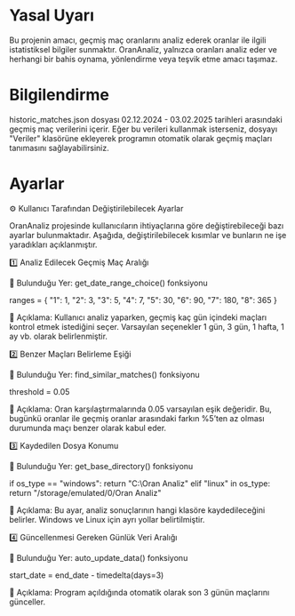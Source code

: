 # Yasal Uyarı
Bu projenin amacı, geçmiş maç oranlarını analiz ederek oranlar ile ilgili istatistiksel bilgiler sunmaktır. OranAnaliz, yalnızca oranları analiz eder ve herhangi bir bahis oynama, yönlendirme veya teşvik etme amacı taşımaz.

# Bilgilendirme
historic_matches.json dosyası 02.12.2024 - 03.02.2025 tarihleri arasındaki geçmiş maç verilerini içerir. Eğer bu verileri kullanmak isterseniz, dosyayı "Veriler" klasörüne ekleyerek programın otomatik olarak geçmiş maçları tanımasını sağlayabilirsiniz.

# Ayarlar
⚙️ Kullanıcı Tarafından Değiştirilebilecek Ayarlar

OranAnaliz projesinde kullanıcıların ihtiyaçlarına göre değiştirebileceği bazı ayarlar bulunmaktadır. Aşağıda, değiştirilebilecek kısımlar ve bunların ne işe yaradıkları açıklanmıştır.


1️⃣ Analiz Edilecek Geçmiş Maç Aralığı

📍 Bulunduğu Yer: get_date_range_choice() fonksiyonu

ranges = {
    "1": 1, "2": 3, "3": 5, "4": 7,
    "5": 30, "6": 90, "7": 180, "8": 365
}

📌 Açıklama:
Kullanıcı analiz yaparken, geçmiş kaç gün içindeki maçları kontrol etmek istediğini seçer. Varsayılan seçenekler 1 gün, 3 gün, 1 hafta, 1 ay vb. olarak belirlenmiştir.

2️⃣ Benzer Maçları Belirleme Eşiği

📍 Bulunduğu Yer: find_similar_matches() fonksiyonu

threshold = 0.05

📌 Açıklama:
Oran karşılaştırmalarında 0.05 varsayılan eşik değeridir. Bu, bugünkü oranlar ile geçmiş oranlar arasındaki farkın %5’ten az olması durumunda maçı benzer olarak kabul eder.

3️⃣ Kaydedilen Dosya Konumu

📍 Bulunduğu Yer: get_base_directory() fonksiyonu

if os_type == "windows":
    return "C:\\Oran Analiz"
elif "linux" in os_type:
    return "/storage/emulated/0/Oran Analiz"

📌 Açıklama:
Bu ayar, analiz sonuçlarının hangi klasöre kaydedileceğini belirler. Windows ve Linux için ayrı yollar belirtilmiştir.

4️⃣ Güncellenmesi Gereken Günlük Veri Aralığı

📍 Bulunduğu Yer: auto_update_data() fonksiyonu

start_date = end_date - timedelta(days=3)

📌 Açıklama:
Program açıldığında otomatik olarak son 3 günün maçlarını günceller.

